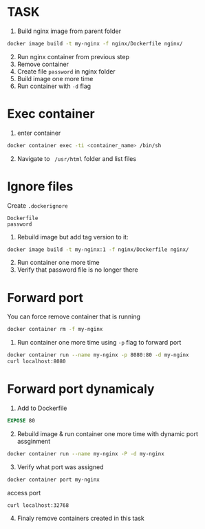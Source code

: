# TASK

1. Build nginx image from parent folder
```sh
docker image build -t my-nginx -f nginx/Dockerfile nginx/
```

2. Run nginx container from previous step
3. Remove container
4. Create file `password` in nginx folder
5. Build image one more time
6. Run container with `-d` flag

# Exec container

1. enter container
```sh
docker container exec -ti <container_name> /bin/sh
```
2. Navigate to ` /usr/html` folder and list files

# Ignore files

Create `.dockerignore`

```.dockerignore
Dockerfile
password
```

1. Rebuild image but add tag version to it:

```sh
docker image build -t my-nginx:1 -f nginx/Dockerfile nginx/
```
2. Run container one more time
3. Verify that password file is no longer there

# Forward port

You can force remove container that is running

```sh
docker container rm -f my-nginx
```

1. Run container one more time using `-p` flag to forward port

```sh
docker container run --name my-nginx -p 8080:80 -d my-nginx
curl localhost:8080
```

# Forward port dynamicaly

1. Add to Dockerfile 

```Dockerfile
EXPOSE 80
```

2. Rebuild image & run container one more time with dynamic port assginment

```sh
docker container run --name my-nginx -P -d my-nginx
```

3. Verify what port was assigned

```sh
docker container port my-nginx
```

access port
```sh
curl localhost:32768
```

4. Finaly remove containers created in this task



